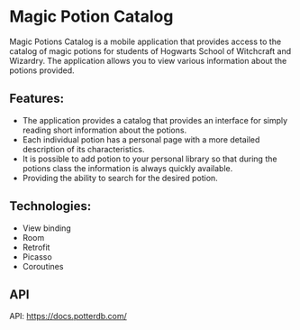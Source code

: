 # Magic Potion Catalog
Magic Potions Catalog is a mobile application that provides access to the catalog of magic potions for students of Hogwarts School of Witchcraft and Wizardry. The application allows you to view various information about the potions provided.
## Features:
- The application provides a catalog that provides an interface for simply reading short information about the potions. 
- Each individual potion has a personal page with a more detailed description of its characteristics.
- It is possible to add potion to your personal library so that during the potions class the information is always quickly available.
- Providing the ability to search for the desired potion.
## Technologies:
- View binding
- Room
- Retrofit
- Picasso
- Coroutines
## API
API: https://docs.potterdb.com/
